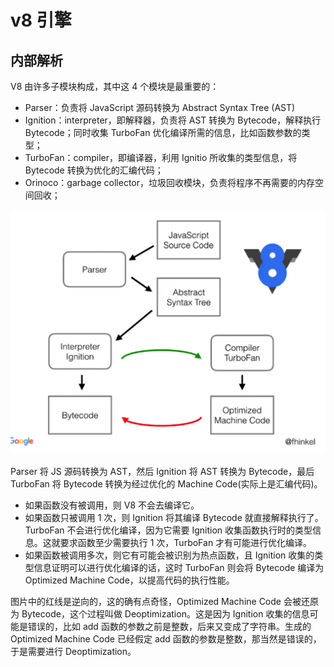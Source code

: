 # v8 引擎

## 内部解析

V8 由许多子模块构成，其中这 4 个模块是最重要的：

- Parser：负责将 JavaScript 源码转换为 Abstract Syntax Tree (AST)
- Ignition：interpreter，即解释器，负责将 AST 转换为 Bytecode，解释执行 Bytecode；同时收集 TurboFan 优化编译所需的信息，比如函数参数的类型；
- TurboFan：compiler，即编译器，利用 Ignitio 所收集的类型信息，将 Bytecode 转换为优化的汇编代码；
- Orinoco：garbage collector，垃圾回收模块，负责将程序不再需要的内存空间回收；

![转换方式](./007S8ZIlgy1gj58oaro3yj31260todhh.webp)

Parser 将 JS 源码转换为 AST，然后 Ignition 将 AST 转换为 Bytecode，最后 TurboFan 将 Bytecode 转换为经过优化的 Machine Code(实际上是汇编代码)。

- 如果函数没有被调用，则 V8 不会去编译它。
- 如果函数只被调用 1 次，则 Ignition 将其编译 Bytecode 就直接解释执行了。TurboFan 不会进行优化编译，因为它需要 Ignition 收集函数执行时的类型信息。这就要求函数至少需要执行 1 次，TurboFan 才有可能进行优化编译。
- 如果函数被调用多次，则它有可能会被识别为热点函数，且 Ignition 收集的类型信息证明可以进行优化编译的话，这时 TurboFan 则会将 Bytecode 编译为 Optimized Machine Code，以提高代码的执行性能。

图片中的红线是逆向的，这的确有点奇怪，Optimized Machine Code 会被还原为 Bytecode，这个过程叫做 Deoptimization。这是因为 Ignition 收集的信息可能是错误的，比如 add 函数的参数之前是整数，后来又变成了字符串。生成的 Optimized Machine Code 已经假定 add 函数的参数是整数，那当然是错误的，于是需要进行 Deoptimization。
